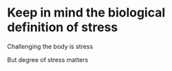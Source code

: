 # Keep in mind the biological definition of stress

Challenging the body is stress

But degree of stress matters 